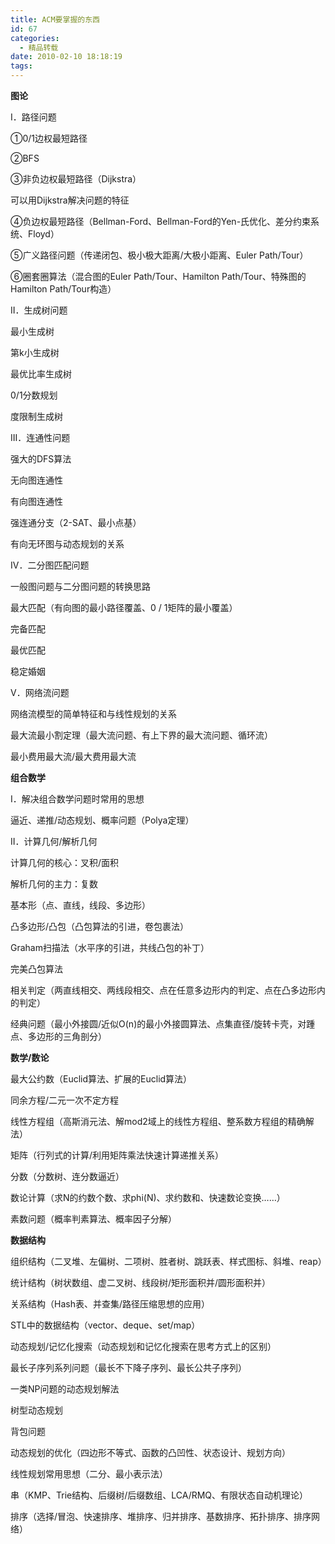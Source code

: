 ```yaml
---
title: ACM要掌握的东西
id: 67
categories:
  - 精品转载
date: 2010-02-10 18:18:19
tags:
---
```


**图论**

I．路径问题

①0/1边权最短路径

②BFS

③非负边权最短路径（Dijkstra）

可以用Dijkstra解决问题的特征

④负边权最短路径（Bellman-Ford、Bellman-Ford的Yen-氏优化、差分约束系统、Floyd）

⑤广义路径问题（传递闭包、极小极大距离/大极小距离、Euler Path/Tour）

⑥圈套圈算法（混合图的Euler Path/Tour、Hamilton Path/Tour、特殊图的Hamilton Path/Tour构造）

<!--more-->

II．生成树问题

最小生成树

第k小生成树

最优比率生成树

0/1分数规划

度限制生成树

III．连通性问题

强大的DFS算法

无向图连通性

有向图连通性

强连通分支（2-SAT、最小点基）

有向无环图与动态规划的关系

 IV．二分图匹配问题

一般图问题与二分图问题的转换思路

最大匹配（有向图的最小路径覆盖、0 / 1矩阵的最小覆盖）

完备匹配

最优匹配

稳定婚姻

 V．网络流问题

网络流模型的简单特征和与线性规划的关系

最大流最小割定理（最大流问题、有上下界的最大流问题、循环流）

最小费用最大流/最大费用最大流

**组合数学**

I．解决组合数学问题时常用的思想

逼近、递推/动态规划、概率问题（Polya定理）

II．计算几何/解析几何

计算几何的核心：叉积/面积

解析几何的主力：复数

基本形（点、直线，线段、多边形）

凸多边形/凸包（凸包算法的引进，卷包裹法）

Graham扫描法（水平序的引进，共线凸包的补丁）

完美凸包算法

相关判定（两直线相交、两线段相交、点在任意多边形内的判定、点在凸多边形内的判定）

经典问题（最小外接圆/近似O(n)的最小外接圆算法、点集直径/旋转卡壳，对踵点、多边形的三角剖分）

**数学/数论**

最大公约数（Euclid算法、扩展的Euclid算法）

同余方程/二元一次不定方程

线性方程组（高斯消元法、解mod2域上的线性方程组、整系数方程组的精确解法）

矩阵（行列式的计算/利用矩阵乘法快速计算递推关系）

分数（分数树、连分数逼近）

数论计算（求N的约数个数、求phi(N)、求约数和、快速数论变换&hellip;&hellip;）

素数问题（概率判素算法、概率因子分解）

**数据结构**

组织结构（二叉堆、左偏树、二项树、胜者树、跳跃表、样式图标、斜堆、reap）

统计结构（树状数组、虚二叉树、线段树/矩形面积并/圆形面积并）

关系结构（Hash表、并查集/路径压缩思想的应用）

STL中的数据结构（vector、deque、set/map）

动态规划/记忆化搜索（动态规划和记忆化搜索在思考方式上的区别）

最长子序列系列问题（最长不下降子序列、最长公共子序列）

一类NP问题的动态规划解法

树型动态规划

背包问题

动态规划的优化（四边形不等式、函数的凸凹性、状态设计、规划方向）

线性规划常用思想（二分、最小表示法）

串（KMP、Trie结构、后缀树/后缀数组、LCA/RMQ、有限状态自动机理论）

排序（选择/冒泡、快速排序、堆排序、归并排序、基数排序、拓扑排序、排序网络）
